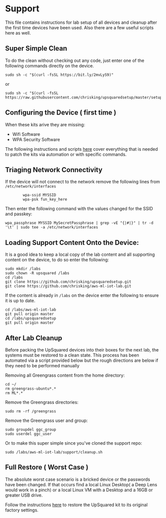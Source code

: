 # Support

This file contains instructions for lab setup of all devices and cleanup after the first time devices have been used. Also there are a few useful scripts here as well. 

## Super Simple Clean

To do the clean without checking out any code, just enter one of the following commands directly on the device.

```
sudo sh -c "$(curl -fsSL https://bit.ly/2mvLyS9)"
```

or 

```
sudo sh -c "$(curl -fsSL https://raw.githubusercontent.com/chrisking/upsquaredsetup/master/setup.sh)"
```

## Configuring the Device ( first time )

When these kits arive they are missing:
* Wifi Software
* WPA Security Software

The following instructions and scripts [here](https://github.com/chrisking/upsquaredsetup) cover everything that is needed to patch the kits via automation or with specific commands.

## Triaging Network Connectivity

If the device will not connect to the network remove the following lines from `/etc/network/interfaces`

```
        wpa-ssid MYSSID
        wpa-psk fun_key_here
```

Then enter the following command with the values changed for the SSID and passkey:

```shell
wpa_passphrase MYSSID MySecretPassphrase | grep -vE "{|#|}" | tr -d '\t' | sudo tee -a /etc/network/interfaces
```

## Loading Support Content Onto the Device:

It is a good idea to keep a local copy of the lab content and all supporting content on the device, to do so enter the following:

```shell
sudo mkdir /labs
sudo chown -R upsquared /labs
cd /labs
git clone https://github.com/chrisking/upsquaredsetup.git
git clone https://github.com/chrisking/aws-ml-iot-lab.git
```

If the content is already in `/labs` on the device enter the following to ensure it is up to date.

```shell
cd /labs/aws-ml-iot-lab
git pull origin master
cd /labs/upsquaredsetup
git pull origin master
```

## After Lab Cleanup

Before packing the UpSquared devices into their boxes for the next lab, the systems must be restored to a clean state. This process has been automated via a script provided below but the rough directions are below if they need to be performed manually

Removing all Greengrass content from the home directory:
```shell
cd ~/
rm greengrass-ubuntu*.*
rm ML*.*
```

Remove the Greengrass directories:
```shell
sudo rm -rf /greengrass
```

Remove the Greengrass user and group:
```shell
sudo groupdel ggc_group
sudo userdel ggc_user
```

Or to make this super simple since you've cloned the support repo:

```shell
sudo /labs/aws-ml-iot-lab/support/cleanup.sh
```


## Full Restore ( Worst Case )

The absolute worst case scenario is a bricked device or the passwords have been changed. If that occurs find a local Linux Desktop( a Deep Lens would work in a pinch) or a local Linux VM with a Desktop and a 16GB or greater USB drive.

Follow the instructions [here](https://downloads.up-community.org/download/up-squared-iot-grove-development-kit-ubuntu-16-04-server-image/) to restore the UpSquared kit to its original factory settings.